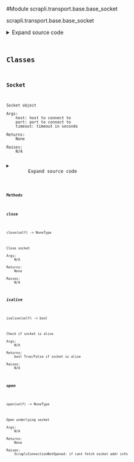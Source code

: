 <link rel="preload stylesheet" as="style" href="https://cdnjs.cloudflare.com/ajax/libs/10up-sanitize.css/11.0.1/sanitize.min.css" integrity="sha256-PK9q560IAAa6WVRRh76LtCaI8pjTJ2z11v0miyNNjrs=" crossorigin>
<link rel="preload stylesheet" as="style" href="https://cdnjs.cloudflare.com/ajax/libs/10up-sanitize.css/11.0.1/typography.min.css" integrity="sha256-7l/o7C8jubJiy74VsKTidCy1yBkRtiUGbVkYBylBqUg=" crossorigin>
<link rel="stylesheet preload" as="style" href="https://cdnjs.cloudflare.com/ajax/libs/highlight.js/10.1.1/styles/github.min.css" crossorigin>
<script defer src="https://cdnjs.cloudflare.com/ajax/libs/highlight.js/10.1.1/highlight.min.js" integrity="sha256-Uv3H6lx7dJmRfRvH8TH6kJD1TSK1aFcwgx+mdg3epi8=" crossorigin></script>
<script>window.addEventListener('DOMContentLoaded', () => hljs.initHighlighting())</script>















#Module scrapli.transport.base.base_socket

scrapli.transport.base.base_socket

<details class="source">
    <summary>
        <span>Expand source code</span>
    </summary>
    <pre>
        <code class="python">
"""scrapli.transport.base.base_socket"""
import socket
from typing import Optional, Set

from scrapli.exceptions import ScrapliConnectionNotOpened
from scrapli.logging import get_instance_logger


class Socket:
    def __init__(self, host: str, port: int, timeout: float):
        """
        Socket object

        Args:
            host: host to connect to
            port: port to connect to
            timeout: timeout in seconds

        Returns:
            None

        Raises:
            N/A

        """
        self.logger = get_instance_logger(instance_name="scrapli.socket", host=host, port=port)

        self.host = host
        self.port = port
        self.timeout = timeout

        self.sock: Optional[socket.socket] = None

    def __bool__(self) -> bool:
        """
        Magic bool method for Socket

        Args:
            N/A

        Returns:
            bool: True/False if socket is alive or not

        Raises:
            N/A

        """
        return self.isalive()

    def _connect(self, socket_address_families: Set["socket.AddressFamily"]) -> None:
        """
        Try to open socket to host using all possible address families

        It seems that very occasionally when resolving a hostname (i.e. localhost during functional
        tests against vrouter devices), a v6 address family will be the first af the socket
        getaddrinfo returns, in this case, because the qemu hostfwd is not listening on ::1, instead
        only listening on 127.0.0.1 the connection will fail. Presumably this is something that can
        happen in real life too... something gets resolved with a v6 address but is denying
        connections or just not listening on that ipv6 address. This little connect wrapper is
        intended to deal with these weird scenarios.

        Args:
            socket_address_families: set of address families available for the provided host
                really only should ever be v4 AND v6 if providing a hostname that resolves with
                both addresses, otherwise if you just provide a v4/v6 address it will just be a
                single address family for that type of address

        Returns:
            None

        Raises:
            ScrapliConnectionNotOpened: if socket refuses connection on all address families
            ScrapliConnectionNotOpened: if socket connection times out on all address families

        """
        for address_family_index, address_family in enumerate(socket_address_families, start=1):
            self.sock = socket.socket(address_family, socket.SOCK_STREAM)
            self.sock.settimeout(self.timeout)

            try:
                self.sock.connect((self.host, self.port))
            except ConnectionRefusedError as exc:
                msg = (
                    f"connection refused trying to open socket to {self.host} on port {self.port} "
                    f"for address family {address_family.name}"
                )
                self.logger.warning(msg)
                if address_family_index == len(socket_address_families):
                    raise ScrapliConnectionNotOpened(msg) from exc
            except socket.timeout as exc:
                msg = (
                    f"timed out trying to open socket to {self.host} on port {self.port} for "
                    f"address family {address_family.name}"
                )
                self.logger.warning(msg)
                if address_family_index == len(socket_address_families):
                    raise ScrapliConnectionNotOpened(msg) from exc
            else:
                return

    def open(self) -> None:
        """
        Open underlying socket

        Args:
            N/A

        Returns:
            None

        Raises:
            ScrapliConnectionNotOpened: if cant fetch socket addr info

        """
        self.logger.debug(f"opening socket connection to '{self.host}' on port '{self.port}'")

        socket_address_families = None
        try:
            sock_info = socket.getaddrinfo(self.host, self.port)
            if sock_info:
                # get all possible address families for the provided host/port
                # should only ever be two... one for v4 and one for v6... i think/hope?! :)?
                socket_address_families = {sock[0] for sock in sock_info}
        except socket.gaierror:
            pass

        if not socket_address_families:
            # this will likely need to be clearer just dont know what failure scenarios exist for
            # this yet...
            raise ScrapliConnectionNotOpened("failed to determine socket address family for host")

        if not self.isalive():
            self._connect(socket_address_families=socket_address_families)

        self.logger.debug(
            f"opened socket connection to '{self.host}' on port '{self.port}' successfully"
        )

    def close(self) -> None:
        """
        Close socket

        Args:
            N/A

        Returns:
            None

        Raises:
            N/A

        """
        self.logger.debug(f"closing socket connection to '{self.host}' on port '{self.port}'")

        if self.isalive() and isinstance(self.sock, socket.socket):
            self.sock.close()

        self.logger.debug(
            f"closed socket connection to '{self.host}' on port '{self.port}' successfully"
        )

    def isalive(self) -> bool:
        """
        Check if socket is alive

        Args:
            N/A

        Returns:
            bool True/False if socket is alive

        Raises:
            N/A

        """
        try:
            if isinstance(self.sock, socket.socket):
                self.sock.send(b"")
                return True
        except OSError:
            self.logger.debug(f"Socket to host {self.host} is not alive")
            return False
        return False
        </code>
    </pre>
</details>




## Classes

### Socket


```text
Socket object

Args:
    host: host to connect to
    port: port to connect to
    timeout: timeout in seconds

Returns:
    None

Raises:
    N/A
```

<details class="source">
    <summary>
        <span>Expand source code</span>
    </summary>
    <pre>
        <code class="python">
class Socket:
    def __init__(self, host: str, port: int, timeout: float):
        """
        Socket object

        Args:
            host: host to connect to
            port: port to connect to
            timeout: timeout in seconds

        Returns:
            None

        Raises:
            N/A

        """
        self.logger = get_instance_logger(instance_name="scrapli.socket", host=host, port=port)

        self.host = host
        self.port = port
        self.timeout = timeout

        self.sock: Optional[socket.socket] = None

    def __bool__(self) -> bool:
        """
        Magic bool method for Socket

        Args:
            N/A

        Returns:
            bool: True/False if socket is alive or not

        Raises:
            N/A

        """
        return self.isalive()

    def _connect(self, socket_address_families: Set["socket.AddressFamily"]) -> None:
        """
        Try to open socket to host using all possible address families

        It seems that very occasionally when resolving a hostname (i.e. localhost during functional
        tests against vrouter devices), a v6 address family will be the first af the socket
        getaddrinfo returns, in this case, because the qemu hostfwd is not listening on ::1, instead
        only listening on 127.0.0.1 the connection will fail. Presumably this is something that can
        happen in real life too... something gets resolved with a v6 address but is denying
        connections or just not listening on that ipv6 address. This little connect wrapper is
        intended to deal with these weird scenarios.

        Args:
            socket_address_families: set of address families available for the provided host
                really only should ever be v4 AND v6 if providing a hostname that resolves with
                both addresses, otherwise if you just provide a v4/v6 address it will just be a
                single address family for that type of address

        Returns:
            None

        Raises:
            ScrapliConnectionNotOpened: if socket refuses connection on all address families
            ScrapliConnectionNotOpened: if socket connection times out on all address families

        """
        for address_family_index, address_family in enumerate(socket_address_families, start=1):
            self.sock = socket.socket(address_family, socket.SOCK_STREAM)
            self.sock.settimeout(self.timeout)

            try:
                self.sock.connect((self.host, self.port))
            except ConnectionRefusedError as exc:
                msg = (
                    f"connection refused trying to open socket to {self.host} on port {self.port} "
                    f"for address family {address_family.name}"
                )
                self.logger.warning(msg)
                if address_family_index == len(socket_address_families):
                    raise ScrapliConnectionNotOpened(msg) from exc
            except socket.timeout as exc:
                msg = (
                    f"timed out trying to open socket to {self.host} on port {self.port} for "
                    f"address family {address_family.name}"
                )
                self.logger.warning(msg)
                if address_family_index == len(socket_address_families):
                    raise ScrapliConnectionNotOpened(msg) from exc
            else:
                return

    def open(self) -> None:
        """
        Open underlying socket

        Args:
            N/A

        Returns:
            None

        Raises:
            ScrapliConnectionNotOpened: if cant fetch socket addr info

        """
        self.logger.debug(f"opening socket connection to '{self.host}' on port '{self.port}'")

        socket_address_families = None
        try:
            sock_info = socket.getaddrinfo(self.host, self.port)
            if sock_info:
                # get all possible address families for the provided host/port
                # should only ever be two... one for v4 and one for v6... i think/hope?! :)?
                socket_address_families = {sock[0] for sock in sock_info}
        except socket.gaierror:
            pass

        if not socket_address_families:
            # this will likely need to be clearer just dont know what failure scenarios exist for
            # this yet...
            raise ScrapliConnectionNotOpened("failed to determine socket address family for host")

        if not self.isalive():
            self._connect(socket_address_families=socket_address_families)

        self.logger.debug(
            f"opened socket connection to '{self.host}' on port '{self.port}' successfully"
        )

    def close(self) -> None:
        """
        Close socket

        Args:
            N/A

        Returns:
            None

        Raises:
            N/A

        """
        self.logger.debug(f"closing socket connection to '{self.host}' on port '{self.port}'")

        if self.isalive() and isinstance(self.sock, socket.socket):
            self.sock.close()

        self.logger.debug(
            f"closed socket connection to '{self.host}' on port '{self.port}' successfully"
        )

    def isalive(self) -> bool:
        """
        Check if socket is alive

        Args:
            N/A

        Returns:
            bool True/False if socket is alive

        Raises:
            N/A

        """
        try:
            if isinstance(self.sock, socket.socket):
                self.sock.send(b"")
                return True
        except OSError:
            self.logger.debug(f"Socket to host {self.host} is not alive")
            return False
        return False
        </code>
    </pre>
</details>


#### Methods

    

##### close
`close(self) ‑> NoneType`

```text
Close socket

Args:
    N/A

Returns:
    None

Raises:
    N/A
```



    

##### isalive
`isalive(self) ‑> bool`

```text
Check if socket is alive

Args:
    N/A

Returns:
    bool True/False if socket is alive

Raises:
    N/A
```



    

##### open
`open(self) ‑> NoneType`

```text
Open underlying socket

Args:
    N/A

Returns:
    None

Raises:
    ScrapliConnectionNotOpened: if cant fetch socket addr info
```